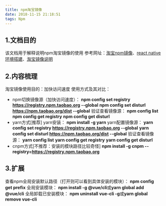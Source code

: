 ```yaml
---
title: npm淘宝镜像
date: 2018-11-15 21:18:51
tags: Npm
---
```

## 1.文档目的
该文档用于解释说明npm淘宝镜像的使用
参考网址：[淘宝npm镜像](http://npm.taobao.org/)、[react native环境搭建](https://reactnative.cn/docs/getting-started/)、[淘宝镜像说明](https://blog.csdn.net/quuqu/article/details/64121812)

## 2.内容梳理
淘宝镜像使用目的：加快访问速度
使用方式及其对比：
* npm切换镜像源（加快访问速度）：
**npm config set registry https://registry.npm.taobao.org --global**
**npm config set disturl https://npm.taobao.org/dist --global**
验证查看镜像源：
**npm config list**
**npm config get registry**
**npm config get disturl**
* yarn方式[推荐]
yarn安装：
**npm install -g yarn**
yarn配置镜像源：
**yarn config set registry https://registry.npm.taobao.org --global**
**yarn config set disturl https://npm.taobao.org/dist --global**
验证查看镜像源：
**yarn config list**
**yarn config get registry**
**yarn config get disturl**
* cnpm方式[不推荐：安装的模块路径比较奇怪]
**npm install -g cnpm --registry=https://registry.npm.taobao.org**

## 3.扩展
查看npm全局安装默认路径（打开则可以看到具体安装的模块）：
**npm config get prefix**
全局安装模块：
**npm install -g @vue/cli**或**yarn global add @vue/cli**
全局卸载已安装模块：
**npm uninstall vue-cli -g**或**yarn global remove vue-cli**
